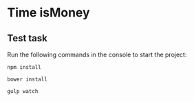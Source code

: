 # Time isMoney
## Test task

Run the following commands in the console to start the project:

`npm install`

`bower install`

`gulp watch`
